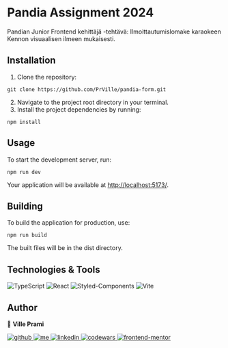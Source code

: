 # Pandia Assignment 2024

Pandian Junior Frontend kehittäjä -tehtävä: Ilmoittautumislomake karaokeen Kennon visuaalisen ilmeen mukaisesti.

## Installation

1. Clone the repository:

```
git clone https://github.com/PrVille/pandia-form.git
```

2. Navigate to the project root directory in your terminal.
3. Install the project dependencies by running:

```
npm install
```

## Usage

To start the development server, run:

```
npm run dev
```

Your application will be available at [http://localhost:5173/](http://localhost:5173/).

## Building

To build the application for production, use:

```
npm run build
```

The built files will be in the dist directory.

## Technologies & Tools

![TypeScript](https://img.shields.io/badge/TypeScript-007ACC?style=for-the-badge&logo=typescript&logoColor=white)
![React](https://img.shields.io/badge/react-%2320232a.svg?style=for-the-badge&logo=react&logoColor=%2361DAFB)
![Styled-Components](https://img.shields.io/badge/styled--components-DB7093?style=for-the-badge&logo=styled-components&logoColor=white)
![Vite](https://img.shields.io/badge/Vite-B73BFE?style=for-the-badge&logo=vite&logoColor=FFD62E)

## Author

👋 **Ville Prami**

<p>
    <a href="https://github.com/PrVille">
        <img alt="github" title="GitHub" src="https://img.shields.io/badge/GitHub-100000?style=for-the-badge&logo=github&logoColor=white" />
    </a>
    <a href="https://villeprami.vercel.app/">
        <img alt="me" title="Me" src="https://img.shields.io/badge/portfolio-000000?style=for-the-badge&logo=About.me&logoColor=white" />
    </a>
    <a href="https://www.linkedin.com/in/ville-prami/">
        <img alt="linkedin" title="LinkedIn" src="https://img.shields.io/badge/LinkedIn-0077B5?style=for-the-badge&logo=linkedin&logoColor=white" />
    </a> 
     <a href="https://www.codewars.com/users/PrVille">
        <img alt="codewars" title="Codewars" src="https://img.shields.io/badge/Codewars-B1361E?style=for-the-badge&logo=Codewars&logoColor=white" />
    </a>
    <a href="https://www.frontendmentor.io/profile/PrVille">
        <img alt="frontend-mentor" title="Frontend Mentor" src="https://img.shields.io/badge/FRONTEND%20MENTOR-f8f9f8?style=for-the-badge&logo=Frontend-Mentor&logoColor=black" />
    </a>
</p>